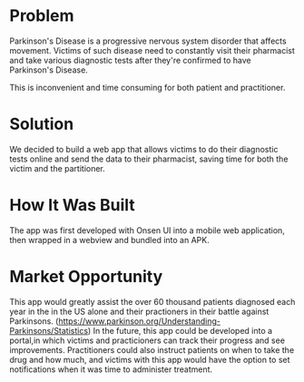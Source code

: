 # Problem
Parkinson's Disease is a progressive nervous system disorder that affects movement. 
Victims of such disease need to constantly visit their pharmacist and take various
diagnostic tests after they're confirmed to have Parkinson's Disease. 

This is inconvenient and time consuming for both patient and practitioner.

# Solution
We decided to build a web app that allows victims to do their diagnostic tests
online and send the data to their pharmacist, saving time for both the victim and
the partitioner. 

# How It Was Built
The app was first developed with Onsen UI into a mobile web application, then wrapped
in a webview and bundled into an APK. 

# Market Opportunity
This app would greatly assist the over 60 thousand patients diagnosed each year in the
in the US alone and their practioners in their battle against Parkinsons.
(https://www.parkinson.org/Understanding-Parkinsons/Statistics)
In the future, this app could be developed into a portal,in which victims and practicioners 
can track their progress and see improvements. Practitioners could also instruct patients 
on when to take the drug and how much, and victims with this app would have the option 
to set notifications when it was time to administer treatment. 
